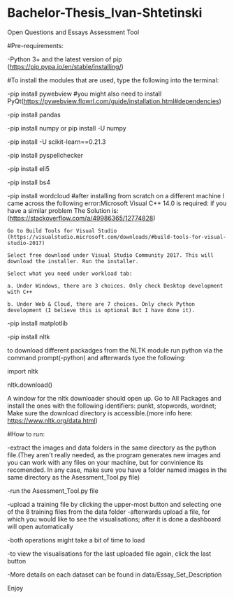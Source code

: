 # Bachelor-Thesis_Ivan-Shtetinski
Open Questions and Essays Assessment Tool

#Pre-requirements:

-Python 3+ and the latest version of pip (https://pip.pypa.io/en/stable/installing/)

#To install the modules that are used, type the following into the terminal:

-pip install pywebview #you might also need to install PyQt(https://pywebview.flowrl.com/guide/installation.html#dependencies)

-pip install pandas

-pip install numpy or pip install -U numpy

-pip install -U scikit-learn==0.21.3

-pip install pyspellchecker

-pip install eli5

-pip install bs4

-pip install wordcloud 
#after installing from scratch on a different machine I came across the following error:Microsoft Visual C++ 14.0 is required:
if you have a similar problem The Solution is: (https://stackoverflow.com/a/49986365/12774828)

    Go to Build Tools for Visual Studio (https://visualstudio.microsoft.com/downloads/#build-tools-for-visual-studio-2017)

    Select free download under Visual Studio Community 2017. This will download the installer. Run the installer.

    Select what you need under workload tab:

    a. Under Windows, there are 3 choices. Only check Desktop development with C++

    b. Under Web & Cloud, there are 7 choices. Only check Python development (I believe this is optional But I have done it).

-pip install matplotlib

-pip install nltk

to download different packadges from the NLTK module run python via the command prompt(-python) and afterwards tyoe the following:

  import nltk
  
  nltk.download()
  
  A window for the nltk downloader should open up. Go to All Packages and install the ones with the following identifiers: punkt, stopwords, wordnet; Make sure the download directory is accessible.(more info here: https://www.nltk.org/data.html)

#How to run:

-extract the images and data folders in the same directory as the python file.(They aren't really needed, as the program generates new images and you can work with any files on your machine, but for convinience its recomended. In any case, make sure you have a folder named images in the same directory as the Asessment_Tool.py file)

-run the Asessment_Tool.py file

-upload a training file by clicking the upper-most button and selecting one of the 8 training files from the data folder
-afterwards upload a file, for which you would like to see the visualisations; after it is done a dashboard will open automatically

-both operations might take a bit of time to load

-to view the visualisations for the last uploaded file again, click the last button

-More details on each dataset can be found in data/Essay_Set_Description

Enjoy

